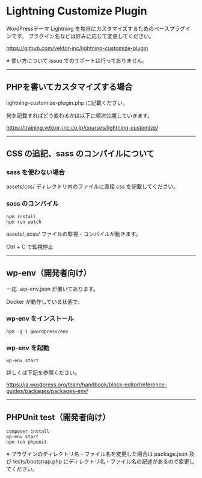 # Lightning Customize Plugin

WordPressテーマ Lightning を独自にカスタマイズするためのベースプラグインです。
プラグイン名などは好みに応じて変更してください。

https://github.com/vektor-inc/lightning-customize-plugin

※ 使い方について issue でのサポートは行っておりません。

---

## PHPを書いてカスタマイズする場合

lightning-customize-plugin.php に記載ください。

何を記載すればどう変わるかは以下に順次公開していきます。

https://training.vektor-inc.co.jp/courses/lightning-customize/

---

## CSS の追記、sass のコンパイルについて

### sass を使わない場合

assets/css/ ディレクトリ内のファイルに直接 css を記載してください。

### sass のコンパイル

```
npm install
npm run watch
```

assets/_scss/ ファイルの監視・コンパイルが動きます。

Ctrl + C で監視停止

---

## wp-env（開発者向け）

一応 .wp-env.json が置いてあります。

Docker が動作している状態で、

### wp-env をインストール

```
npm -g i @wordpress/env
```

### wp-env を起動

 ```
 wp-env start
 ```

詳しくは下記を参照ください。

https://ja.wordpress.org/team/handbook/block-editor/reference-guides/packages/packages-env/

---

## PHPUnit test（開発者向け）

```
composer install
wp-env start
npm run phpunit
```

※ プラグインのディレクトリ名・ファイル名を変更した場合は package.json 及び tests/bootstrap.php にディレクトリ名・ファイル名の記述があるので変更してください。